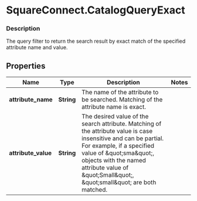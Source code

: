 # SquareConnect.CatalogQueryExact

### Description

The query filter to return the search result by exact match of the specified attribute name and value.

## Properties
Name | Type | Description | Notes
------------ | ------------- | ------------- | -------------
**attribute_name** | **String** | The name of the attribute to be searched. Matching of the attribute name is exact. | 
**attribute_value** | **String** | The desired value of the search attribute. Matching of the attribute value is case insensitive and can be partial. For example, if a specified value of \&quot;sma\&quot;, objects with the named attribute value of \&quot;Small\&quot;, \&quot;small\&quot; are both matched. | 


